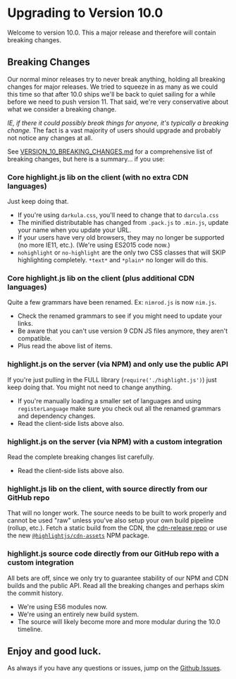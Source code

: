 # Upgrading to Version 10.0

Welcome to version 10.0.  This a major release and therefore will contain breaking changes.

## Breaking Changes

Our normal minor releases try to never break anything, holding all breaking changes for major releases.
We tried to squeeze in as many as we could this time so that after 10.0 ships we'll be back to quiet sailing for a while before we need to push version 11.  That said, we're very conservative about what we consider a breaking change.

*IE, if there it could possibly break things for anyone, it's typically a breaking change.*  The fact is a vast majority of users should upgrade and probably not notice any changes at all.

See [VERSION_10_BREAKING_CHANGES.md](https://github.com/highlightjs/highlight.js/blob/master/VERSION_10_BREAKING_CHANGES.md) for a comprehensive list of breaking changes, but here is a summary... if you use:

### Core highlight.js lib on the client (with no extra CDN languages)

Just keep doing that.

- If you're using `darkula.css`, you'll need to change that to `darcula.css`
- The minified distributable has changed from `.pack.js` to `.min.js`, update your name when you update your URL.
- If your users have very old browsers, they may no longer be supported (no more IE11, etc.). (We're using ES2015 code now.)
- `nohighlight` or `no-highlight` are the only two CSS classes that will SKIP highlighting completely.  `*text*` and `*plain*` no longer will do this.

### Core highlight.js lib on the client (plus additional CDN languages)

Quite a few grammars have been renamed.  Ex: `nimrod.js` is now `nim.js`.

- Check the renamed grammars to see if you might need to update your links.
- Be aware that you can't use version 9 CDN JS files anymore, they aren't compatible.
- Plus read the above list of items.

### highlight.js on the server (via NPM) and only use the public API

If you're just pulling in the FULL library (`require('./highlight.js')`) just keep doing that.  You might not need to change anything.

- If you're manually loading a smaller set of languages and using `registerLanguage` make sure you check out all the renamed grammars and dependency changes.
- Read the client-side lists above also.

### highlight.js on the server (via NPM) with a custom integration

Read the complete breaking changes list carefully.

- Read the client-side lists above also.

### highlight.js lib on the client, with source directly from our GitHub repo

That will no longer work. The source needs to be built to work properly and cannot be used "raw" unless you've also setup your own build pipeline (rollup, etc.).  Fetch a static build from the CDN, the [cdn-release repo](https://github.com/highlightjs/cdn-release) or use the new [`@highlightjs/cdn-assets`](https://www.npmjs.com/package/@highlightjs/cdn-assets) NPM package.

### highlight.js source code directly from our GitHub repo with a custom integration

All bets are off, since we only try to guarantee stability of our NPM and CDN builds and the public API.  Read all the breaking changes and perhaps skim the commit history.

- We're using ES6 modules now.
- We're using an entirely new build system.
- The source will likely become more and more modular during the 10.0 timeline.

## Enjoy and good luck.

As always if you have any questions or issues, jump on the [Github Issues](https://github.com/highlightjs/highlight.js/issues).
